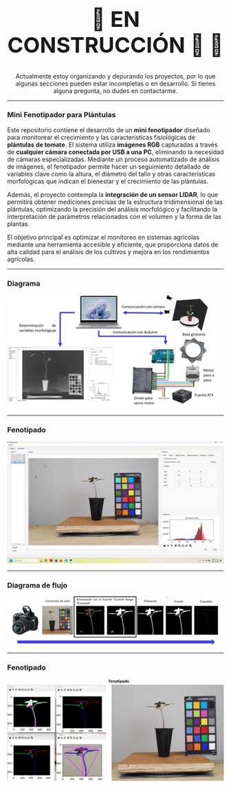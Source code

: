 <div align="center">

  <h1 style="font-size: 50px;">🚧 EN CONSTRUCCIÓN 👋 🚧</h1>

Actualmente estoy organizando y depurando los proyectos, por lo que algunas secciones pueden estar incompletas o en desarrollo. Si tienes alguna pregunta, no dudes en contactarme.  

</div>

---

### Mini Fenotipador para Plántulas

Este repositorio contiene el desarrollo de un **mini fenotipador** diseñado para monitorear el crecimiento y las características fisiológicas de **plántulas de tomate**. El sistema utiliza **imágenes RGB** capturadas a través de **cualquier cámara conectada por USB a una PC**, eliminando la necesidad de cámaras especializadas. Mediante un proceso automatizado de análisis de imágenes, el fenotipador permite hacer un seguimiento detallado de variables clave como la altura, el diámetro del tallo y otras características morfológicas que indican el bienestar y el crecimiento de las plántulas.

Además, el proyecto contempla la **integración de un sensor LIDAR**, lo que permitirá obtener mediciones precisas de la estructura tridimensional de las plántulas, optimizando la precisión del análisis morfológico y facilitando la interpretación de parámetros relacionados con el volumen y la forma de las plantas.

El objetivo principal es optimizar el monitoreo en sistemas agrícolas mediante una herramienta accesible y eficiente, que proporciona datos de alta calidad para el análisis de los cultivos y mejora en los rendimientos agrícolas.

---
### Diagrama

![DiagramaFenotipador](https://github.com/Rodriguez-Ruelas/Mini-Fenotipador/blob/main/Imagenes_README/DiagramaFenotipador.png)

---
### Fenotipado

![Principal](https://github.com/Rodriguez-Ruelas/Mini-Fenotipador/blob/main/Imagenes_README/Principal.png)

---

### Diagrama de flujo

![Diagrama de flujo](https://github.com/Rodriguez-Ruelas/Mini-Fenotipador/blob/main/Imagenes_README/Diagrama%20de%20flujo.png)


---

### Fenotipado

![Fenotipado](https://github.com/Rodriguez-Ruelas/Mini-Fenotipador/blob/main/Imagenes_README/Fenotipado.png)
